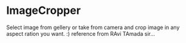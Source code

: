 # ImageCropper
Select image from gellery or take from camera and crop image in any aspect ration you want. :)
reference from RAvi TAmada sir...

